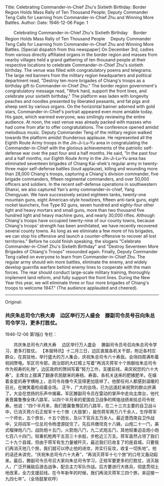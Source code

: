 Title: Celebrating Commander-in-Chief Zhu's Sixtieth Birthday: Border Region Holds Mass Rally of Ten Thousand People; Deputy Commander Teng Calls for Learning from Commander-in-Chief Zhu and Winning More Battles.
Author:
Date: 1946-12-06
Page: 1

　　Celebrating Commander-in-Chief Zhu's Sixtieth Birthday
  　Border Region Holds Mass Rally of Ten Thousand People
  　Deputy Commander Teng Calls for Learning from Commander-in-Chief Zhu and Winning More Battles.
    [Special dispatch from this newspaper] On December 3rd, cadres from various directly affiliated organs in the border region and masses from nearby villages held a grand gathering of ten thousand people at their respective locations to celebrate Commander-in-Chief Zhu's sixtieth birthday. The venue was filled with congratulatory poems and telegrams. The large red banners from the military region headquarters and political department read, "Destroy ten more brigades of Chiang's troops as a birthday gift to Commander-in-Chief Zhu." The border region government's congratulatory message read, "Work hard, support the front lines, and celebrate your sixtieth birthday." The platform was laden with longevity peaches and noodles presented by liberated peasants, and fat pigs and sheep sent by various organs. On the horizontal banner adorned with gold stars, Commander-in-Chief's portrait appeared even more amiable today. His gaze, which warmed everyone, was smilingly reviewing the entire audience.
    At noon, the vast venue was already packed with masses who had come from afar to offer congratulations. The conference opened amidst melodious music. Deputy Commander Teng of the military region walked towards the platform amidst thunderous applause. He represented all the Eighth Route Army troops in the Jin-Ji-Lu-Yu area in congratulating the Commander-in-Chief with the glorious achievements of the patriotic self-defense war over the past four and a half months. He said, "In the past four and a half months, our Eighth Route Army in the Jin-Ji-Lu-Yu area has eliminated seventeen brigades of Chiang Kai-shek's regular army in twenty-three major self-defense battles (loud applause), killing and wounding more than 28,000 Chiang's troops, capturing a Chiang's division commander, five brigade commanders, fifteen regimental commanders, and over 50,000 officers and soldiers. In the recent self-defense operations in southwestern Shanxi, we also captured Yan's army commander-in-chief, Yang Chengyuan. We have successively seized eighteen tanks, twenty-one mountain guns, eight American-style howitzers, fifteen anti-tank guns, eight rocket launchers, five Type 92 guns, seven hundred and eighty-four other light and heavy mortars and small guns, more than two thousand five hundred light and heavy machine guns, and nearly 30,000 rifles. Although Chiang's troops have occupied twenty-nine of our county towns, because Chiang's troops' strength has been annihilated, we have recently recovered several county towns. As long as we eliminate a few more of his brigades, we can stop his offensive and launch a counter-offensive to recover all lost territories." Before he could finish speaking, the slogans "Celebrate Commander-in-Chief Zhu's Sixtieth Birthday" and "Destroy Seventeen More Brigades of Chiang's Troops" resounded again. Finally, Deputy Commander Teng called on everyone to learn from Commander-in-Chief Zhu. The regular army should win more battles, eliminate the enemy, and widely develop guerrilla warfare behind enemy lines to cooperate with the main forces. The rear should conduct large-scale military training, thoroughly implement land reform, and fully support the front lines. During the New Year this year, we will eliminate three or four more brigades of Chiang's troops to welcome 1947." (The audience applauded and cheered).



<hr /> 

Original: 


### 共庆朱总司令六秩大寿　边区举行万人盛会　滕副司令员号召向朱总司令学习，更多打胜仗。

1946-12-06
第1版()
专栏：

　　共庆朱总司令六秩大寿
  　边区举行万人盛会
  　滕副司令员号召向朱总司令学习，更多打胜仗。
    【本报特讯】十二月三日，边区直属各机关干部，附近各村庄群众，在其驻地，举行盛大的万人集会，庆祝朱总司令六十寿辰。会场四周满布着祝祠贺电。军区司令部，政治部的大红幛上写着“再消灭蒋军十个旅献给朱总司令作为祝寿的礼物”。边区政府的贺祠写着“努力工作，支援前线，来庆祝您的六十大寿”。主席台上摆满了翻身农民献来的寿桃、寿面，各机关送来的肥猪肥羊。在缀着金星的寿字横帐上，总司令肖像今天显得更加慈祥了。他那任何人都感到温暖的目光，在微笑着检阅着全场。
    正午，广大的会场，已为远道赶来祝贺的群众挤满了。大会在悠扬的乐声中揭幕。军区滕副司令员在雷动的掌声中走向主席台，他代表晋冀鲁豫全体八路军，以四个半月来的爱国自卫战争的辉煌战绩来给总司令祝寿。他说：“四个半月来，我们晋冀鲁豫区的八路军，在二十三次主要的自卫战斗中，已消灭蒋介石正规军十七个旅（大鼓掌），毙伤蒋军两万八千余人，生俘蒋军一个师长，五个旅长，十五个团长，及以下官兵五万余人。最近晋西南自卫作战中，又将阎军一位总司令杨澄源捉住了。先后共缴坦克十八辆，山炮二十一门，美式榴弹炮八门，战防炮十五门，火箭炮八门，九二式炮五门，其他轻重迫击炮小炮七百八十四门，轻重机枪两千五百三十余挺，步枪近三万支。蒋军虽然占领了我们二十九个县城，但由于蒋军有生力量被歼灭，最近我们已收复了的座县城，只要我们再消灭他几个旅，我们就可以停止他的进攻，并实行反攻，收复一切失地”。他的话还未讲完，“庆祝朱总司令六十大寿”，“再消灭蒋军十七个旅”的口号又轰动起来。最后，滕副司令员号召大家向朱总司令学习，正规军要更多的打胜仗，消灭敌人，广泛开展敌后游击战争，配合主力军队作战。后方要进行大练兵，彻底贯彻土地改革，全力支援前线，在今年新年的时候，我们再消灭蒋军三四个旅，来迎接一九四七年”。（全场鼓掌欢呼）
